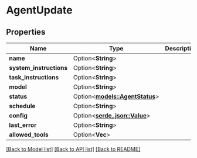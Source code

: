 # AgentUpdate

## Properties

Name | Type | Description | Notes
------------ | ------------- | ------------- | -------------
**name** | Option<**String**> |  | [optional]
**system_instructions** | Option<**String**> |  | [optional]
**task_instructions** | Option<**String**> |  | [optional]
**model** | Option<**String**> |  | [optional]
**status** | Option<[**models::AgentStatus**](AgentStatus.md)> |  | [optional]
**schedule** | Option<**String**> |  | [optional]
**config** | Option<[**serde_json::Value**](.md)> |  | [optional]
**last_error** | Option<**String**> |  | [optional]
**allowed_tools** | Option<**Vec<String>**> |  | [optional]

[[Back to Model list]](../README.md#documentation-for-models) [[Back to API list]](../README.md#documentation-for-api-endpoints) [[Back to README]](../README.md)


